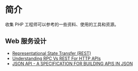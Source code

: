 # 简介
收集 PHP 工程师可以参考的一些资料、使用的工具和资源。

## Web 服务设计
- [Representational State Transfer (REST)](https://www.ics.uci.edu/~fielding/pubs/dissertation/rest_arch_style.htm)
- [Understanding RPC Vs REST For HTTP APIs](https://www.smashingmagazine.com/2016/09/understanding-rest-and-rpc-for-http-apis/)
- [JSON API - A SPECIFICATION FOR BUILDING APIS IN JSON](https://jsonapi.org/)
